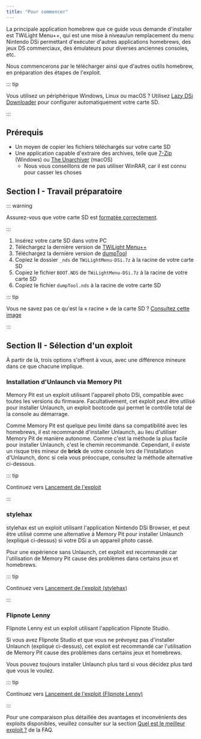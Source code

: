 ```yaml
---
title: "Pour commencer"
---
```


La principale application homebrew que ce guide vous demande d'installer est TWiLight Menu++, qui est une mise à niveau/un remplacement du menu Nintendo DSi permettant d'exécuter d'autres applications homebrews, des jeux DS commerciaux, des émulateurs pour diverses anciennes consoles, etc.

Nous commencerons par le télécharger ainsi que d'autres outils homebrew, en préparation des étapes de l'exploit.

::: tip

Vous utilisez un périphérique Windows, Linux ou macOS ? Utilisez [Lazy DSi Downloader](lazy-dsi-downloader.html) pour configurer automatiquement votre carte SD.

:::

## Prérequis

- Un moyen de copier les fichiers téléchargés sur votre carte SD
- Une application capable d'extraire des archives, telle que [7-Zip](https://www.7-zip.org/) (Windows) ou [The Unarchiver](https://apps.apple.com/us/app/the-unarchiver/id425424353) (macOS)
   - Nous vous conseillons de ne pas utiliser WinRAR, car il est connu pour casser les choses

## Section I - Travail préparatoire

::: warning

Assurez-vous que votre carte SD est [formatée correctement](sd-card-setup.html).

:::

1. Insérez votre carte SD dans votre PC
1. Téléchargez la dernière version de [TWiLight Menu++](https://github.com/DS-Homebrew/TWiLightMenu/releases/latest/download/TWiLightMenu-DSi.7z)
1. Téléchargez la dernière version de [dumpTool](https://github.com/zoogie/dumpTool/releases/latest/download/dumpTool.nds)
1. Copiez le dossier `_nds` de `TWiLightMenu-DSi.7z` à la racine de votre carte SD
1. Copiez le fichier `BOOT.NDS` de `TWiLightMenu-DSi.7z` à la racine de votre carte SD
1. Copiez le fichier `dumpTool.nds` à la racine de votre carte SD

::: tip

Vous ne savez pas ce qu'est la « racine » de la carte SD ? [Consultez cette image](https://media.discordapp.net/attachments/489307733074640926/756947922804932739/wherestheroot.png)

:::


## Section II - Sélection d'un exploit

À partir de là, trois options s'offrent à vous, avec une différence mineure dans ce que chacune implique.


### Installation d'Unlaunch via Memory Pit

Memory Pit est un exploit utilisant l'appareil photo DSi, compatible avec toutes les versions du firmware. Facultativement, cet exploit peut être utilisé pour installer Unlaunch, un exploit bootcode qui permet le contrôle total de la console au démarrage.

Comme Memory Pit est quelque peu limité dans sa compatibilité avec les homebrews, il est recommandé d'installer Unlaunch, au lieu d'utiliser Memory Pit de manière autonome. Comme c'est la méthode la plus facile pour installer Unlaunch, c'est le chemin recommandé. Cependant, il existe un risque très mineur de **brick** de votre console lors de l'installation d'Unlaunch, donc si cela vous préoccupe, consultez la méthode alternative ci-dessous.

::: tip

Continuez vers [Lancement de l'exploit](launching-the-exploit.html)

:::


### stylehax

stylehax est un exploit utilisant l'application Nintendo DSi Browser, et peut être utilisé comme une alternative à Memory Pit pour installer Unlaunch (expliqué ci-dessus) si votre DSi a un appareil photo cassé.

Pour une expérience sans Unlaunch, cet exploit est recommandé car l'utilisation de Memory Pit cause des problèmes dans certains jeux et homebrews.

::: tip

Continuez vers [Lancement de l'exploit (stylehax)](launching-the-browser-exploit.html)

:::


### Flipnote Lenny

Flipnote Lenny est un exploit utilisant l'application Flipnote Studio.

Si vous avez Flipnote Studio et que vous ne prévoyez pas d'installer Unlaunch (expliqué ci-dessus), cet exploit est recommandé car l'utilisation de Memory Pit cause des problèmes dans certains jeux et homebrews.

Vous pouvez toujours installer Unlaunch plus tard si vous décidez plus tard que vous le voulez.

::: tip

Continuez vers [Lancement de l'exploit (Flipnote Lenny)](launching-the-flipnote-exploit.html)

:::

Pour une comparaison plus détaillée des avantages et inconvénients des exploits disponibles, veuillez consulter sur la section [Quel est le meilleur exploit ?](faq.html#which-is-the-best-exploit) de la FAQ.
